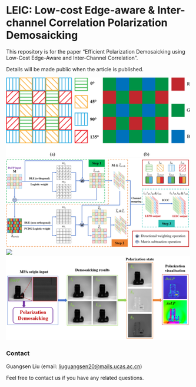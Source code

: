 # LEIC:  Low-cost Edge-aware & Inter-channel Correlation Polarization Demosaicking

This repository is for the paper “Efficient Polarization Demosaicking using Low-Cost Edge-Aware and Inter-Channel Correlation”.

Details will be made public when the article is published.

<img src="https://github.com/lgs195/LEIC-LEPD/blob/main/images/PFA_CFA.png" width="500px">
<img src="https://github.com/lgs195/LEIC-LEPD/blob/main/images/LEIC.png" width="500px">
<img src="https://github.com/lgs195/LEIC-LEPD/blob/main/images/dataset3.png" width="500px">
<img src="https://github.com/lgs195/LEIC-LEPD/blob/main/images/pola_demosaic.png" width="500px">

### Contact
Guangsen Liu (email: liuguangsen20@mails.ucas.ac.cn)

Feel free to contact us if you have any related questions.
